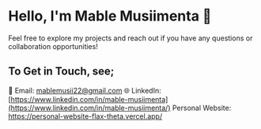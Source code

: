 # Hello, I'm Mable Musiimenta 👋
Feel free to explore my projects and reach out if you have any questions or collaboration opportunities!

## To Get in Touch, see;
📧 Email: mablemusii22@gmail.com
🌐 LinkedIn: [https://www.linkedin.com/in/mable-musiimenta](https://www.linkedin.com/in/mable-musiimenta/)
Personal Website: https://personal-website-flax-theta.vercel.app/ 



